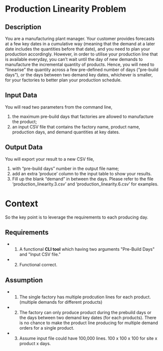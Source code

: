 # Production Linearity Problem
## Description
You are a manufacturing plant manager. Your customer provides forecasts at a few key dates in a cumulative way (meaning that the demand at a later date includes the quantities before that date), and you need to plan your production accordingly.
However, in order to utilise your production line that is available everyday, you can’t wait until the day of new demands to manufacture the incremental quantity of products. Hence, you will need to “linearise” the quantity across a few pre-defined number of days (“pre-build days”), or the days between two demand key dates, whichever is smaller, for your factories to better plan your production schedule.
## Input Data
You will read two parameters from the command line,
1) the maximum pre-build days that factories are allowed to manufacture the product;
2) an input CSV file that contains the factory name, product name, production days, and demand
quantities at key dates.
## Output Data
You will export your result to a new CSV file,
1) with “pre-build days” number in the output file name;
2) add an extra ‘produce’ column to the input table to show your results.
3) Fill up the blank “demand” in between the days.
Please refer to the file ‘production_linearity.3.csv’ and ‘production_linearity.6.csv’ for examples.


# Context
So the key point is to leverage the requirements to each producing day.

## Requirements
* 1. A functional **CLI tool** which having two arguments "Pre-Build Days" and "Input CSV file."
* 2. Functional correct.

## Assumption
* 1. The single factory has multiple prodcution lines for each product. (multiple demands for different products)
* 2. The factory can only produce product during the prebuild days or the days between two demand key dates (for each products). There is no chance to make the product line producing for multiple demand orders for a single product. 
* 3. Assume input file could have 100,000 lines. 100 x 100 x 100 for site x product x days.


